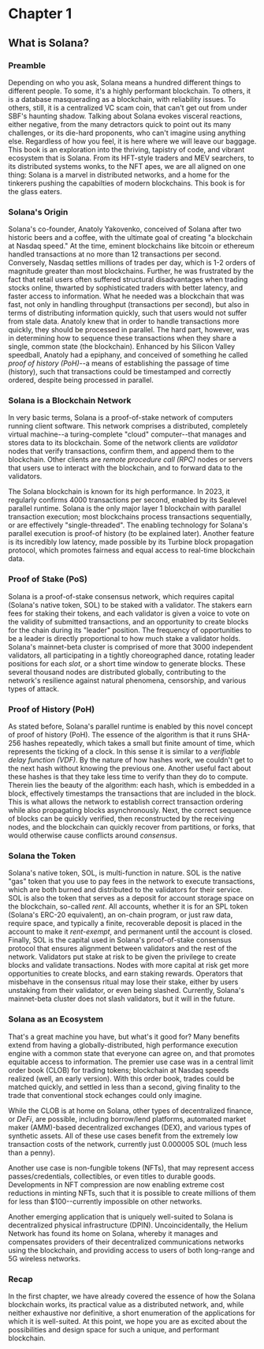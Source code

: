 # Chapter 1
## What is Solana?

### Preamble
Depending on who you ask, Solana means a hundred different things to different people. To some, it's a highly performant blockchain. To others, it is a database masquerading as a blockchain, with reliability issues. To others, still, it is a centralized VC scam coin, that can't get out from under SBF's haunting shadow. Talking about Solana evokes visceral reactions, either negative, from the many detractors quick to point out its many challenges, or its die-hard proponents, who can't imagine using anything else. Regardless of how you feel, it is here where we will leave our baggage. This book is an exploration into the thriving, tapistry of code, and vibrant ecosystem that is Solana. From its HFT-style traders and MEV searchers, to its distributed systems wonks, to the NFT apes, we are all aligned on one thing: Solana is a marvel in distributed networks, and a home for the tinkerers pushing the capabilties of modern blockchains. This book is for the glass eaters.    

### Solana's Origin
Solana's co-founder, Anatoly Yakovenko, conceived of Solana after two historic beers and a coffee, with the ultimate goal of creating "a blockchain at Nasdaq speed." At the time, eminent blockchains like bitcoin or ethereum handled transactions at no more than 12 transactions per second. Conversely, Nasdaq settles millions of trades per day, which is 1-2 orders of magnitude greater than most blockchains. Further, he was frustrated by the fact that retail users often suffered structural disadvantages when trading stocks online, thwarted by sophisticated traders with better latency, and faster access to information. What he needed was a blockchain that was fast, not only in handling throughput (transactions per second), but also in terms of distributing information quickly, such that users would not suffer from stale data. Anatoly knew that in order to handle transactions more quickly, they should be processed in parallel. The hard part, however, was in determining how to sequence these transactions when they share a single, common state (the blockchain). Enhanced by his Silicon Valley speedball, Anatoly had a epiphany, and conceived of something he called *proof of history (PoH)*--a means of establishing the passage of time (history), such that transactions could be timestamped and correctly ordered, despite being processed in parallel.

### Solana is a Blockchain Network
In very basic terms, Solana is a proof-of-stake network of computers running client software. This network comprises a distributed, completely virtual machine--a turing-complete "cloud" computer--that manages and stores data to its blockchain. Some of the network clients are *validator* nodes that verify transactions, confirm them, and append them to the blockchain. Other clients are *remote procedure call (RPC)* nodes or servers that users use to interact with the blockchain, and to forward data to the validators. 

The Solana blockchain is known for its high performance. In 2023, it regularly confirms 4000 transactions per second, enabled by its Sealevel parallel runtime. Solana is the only major layer 1 blockchain with parallel transaction execution; most blockchains process transactions sequentially, or are effectively "single-threaded". The enabling technology for Solana's parallel execution is proof-of history (to be explained later). Another feature is its incredibly low latency, made possible by its Turbine block propagation protocol, which promotes fairness and equal access to real-time blockchain data. 

### Proof of Stake (PoS)
Solana is a proof-of-stake consensus network, which requires capital (Solana's native token, SOL) to be staked with a validator. The stakers earn fees for staking their tokens, and each validator is given a voice to vote on the validity of submitted transactions, and an opportunity to create blocks for the chain during its "leader" position. The frequency of opportunities to be a leader is directly proportional to how much stake a validator holds. Solana's mainnet-beta cluster is comprised of more that 3000 independent validators, all participating in a tightly choreographed dance, rotating leader positions for each *slot*, or a short time window to generate blocks. These several thousand nodes are distributed globally, contributing to the network's resilience against natural phenomena, censorship, and various types of attack.   

### Proof of History (PoH)
As stated before, Solana's parallel runtime is enabled by this novel concept of proof of history (PoH). The essence of the algorithm is that it runs SHA-256 hashes repeatedly, which takes a small but finite amount of time, which represents the ticking of a clock. In this sense it is similar to a *verifiable delay function (VDF)*. By the nature of how hashes work, we couldn't get to the next hash without knowing the previous one. Another useful fact about these hashes is that they take less time to verify than they do to compute. Therein lies the beauty of the algorithm: each hash, which is embedded in a block, effectively timestamps the transactions that are included in the block. This is what allows the network to establish correct transaction ordering while also propagating blocks asynchronously. Next, the correct sequence of blocks can be quickly verified, then reconstructed by the receiving nodes, and the blockchain can quickly recover from partitions, or forks, that would otherwise cause conflicts around *consensus*.

### Solana the Token
Solana's native token, SOL, is multi-function in nature. SOL is the native "gas" token that you use to pay fees in the network to execute transactions, which are both burned and distributed to the validators for their service. SOL is also the token that serves as a deposit for account storage space on the blockchain, so-called *rent*. All accounts, whether it is for an SPL token (Solana's ERC-20 equivalent), an on-chain program, or just raw data, require space, and typically a finite, recoverable deposit is placed in the account to make it *rent-exempt*, and permanent until the account is closed. Finally, SOL is the capital used in Solana's proof-of-stake consensus protocol that ensures alignment between validators and the rest of the network. Validators put stake at risk to be given the privilege to create blocks and validate transactions. Nodes with more capital at risk get more opportunities to create blocks, and earn staking rewards. Operators that misbehave in the consensus ritual may lose their stake, either by users unstaking from their validator, or even being slashed. Currently, Solana's mainnet-beta cluster does not slash validators, but it will in the future.

### Solana as an Ecosystem
That's a great machine you have, but what's it good for? Many benefits extend from having a globally-distributed, high performance execution engine with a common state that everyone can agree on, and that promotes equitable access to information. The premier use case was in a central limit order book (CLOB) for trading tokens; blockchain at Nasdaq speeds realized (well, an early version). With this order book, trades could be matched quickly, and settled in less than a second, giving finality to the trade that conventional stock echanges could only imagine. 

While the CLOB is at home on Solana, other types of decentralized finance, or *DeFi*, are possible, including borrow/lend platforms, automated market maker (AMM)-based decentralized exchanges (DEX), and various types of synthetic assets. All of these use cases benefit from the extremely low transaction costs of the network, currently just 0.000005 SOL (much less than a penny). 

Another use case is non-fungible tokens (NFTs), that may represent access passes/credentials, collectibles, or even titles to durable goods. Developments in NFT compression are now enabling extreme cost reductions in minting NFTs, such that it is possible to create millions of them for less than $100--currently impossible on other networks. 

Another emerging application that is uniquely well-suited to Solana is decentralized physical infrastructure (DPIN). Uncoincidentally, the Helium Network has found its home on Solana, whereby it manages and compensates providers of their decentralized communications networks using the blockchain, and providing access to users of both long-range and 5G wireless networks.

### Recap
In the first chapter, we have already covered the essence of how the Solana blockchain works, its practical value as a distributed network, and, while neither exhaustive nor definitive, a short enumeration of the applications for which it is well-suited. At this point, we hope you are as excited about the possibilities and design space for such a unique, and performant blockchain.
